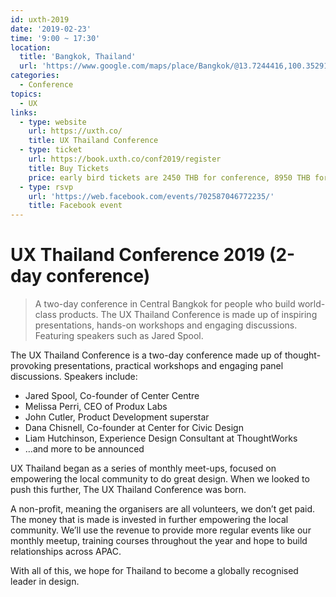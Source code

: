 ```yaml
---
id: uxth-2019
date: '2019-02-23'
time: '9:00 ~ 17:30'
location:
  title: 'Bangkok, Thailand'
  url: 'https://www.google.com/maps/place/Bangkok/@13.7244416,100.3529157,10z/data=!3m1!4b1!4m5!3m4!1s0x311d6032280d61f3:0x10100b25de24820!8m2!3d13.7563309!4d100.5017651'
categories:
  - Conference
topics:
  - UX
links:
  - type: website
    url: https://uxth.co/
    title: UX Thailand Conference
  - type: ticket
    url: https://book.uxth.co/conf2019/register
    title: Buy Tickets
    price: early bird tickets are 2450 THB for conference, 8950 THB for workshop, or 9950 for both
  - type: rsvp
    url: 'https://web.facebook.com/events/702587046772235/'
    title: Facebook event
---
```

# UX Thailand Conference 2019 (2-day conference)

> A two-day conference in Central Bangkok for people who build world-class products. The UX Thailand Conference is made up of inspiring presentations, hands-on workshops and engaging discussions. Featuring speakers such as Jared Spool.

The UX Thailand Conference is a two-day conference made up of thought-provoking presentations, practical workshops and engaging panel discussions. Speakers include:

- Jared Spool,
Co-founder of Center Centre
- Melissa Perri,
CEO of Produx Labs
- John Cutler,
Product Development superstar
- Dana Chisnell,
Co-founder at Center for Civic Design
- Liam Hutchinson,
Experience Design Consultant at ThoughtWorks
- …and more to be announced

UX Thailand began as a series of monthly meet-ups, focused on empowering the local community to do great design. When we looked to push this further, The UX Thailand Conference was born.

A non-profit, meaning the organisers are all volunteers, we don’t get paid. The money that is made is invested in further empowering the local community. We’ll use the revenue to provide more regular events like our monthly meetup, training courses throughout the year and hope to build relationships across APAC.

With all of this, we hope for Thailand to become a globally recognised leader in design.

